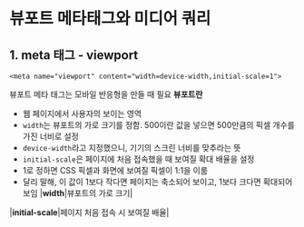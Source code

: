 # 뷰포트 메타태그와 미디어 쿼리
## 1. meta 태그 - viewport
```
<meta name="viewport" content="width=device-width,initial-scale=1">
```
뷰포트 메타 태그는 모바일 반응형을 만들 때 필요
**뷰포트란**
- 웹 페이지에서 사용자의 보이는 영역
- `width`는 뷰포트의 가로 크기를 정함. 500이란 값을 넣으면 500만큼의 픽셀 개수를 가진 너비로 설정
- `device-width`라고 지정했으니, 기기의 스크린 너비를 맞추라는 뜻
- `initial-scale`은 페이지에 처음 접속했을 때 보여질 확대 배율을 설정
- 1로 정하면 CSS 픽셀과 화면에 보여질 픽셀이 1:1을 이룸
- 달리 말해, 이 값이 1보다 작다면 페이지는 축소되어 보이고, 1보다 크다면 확대되어 보임
|**width**|뷰포트의 가로 크기|

|**initial-scale**|페이지 처음 접속 시 보여질 배율|

